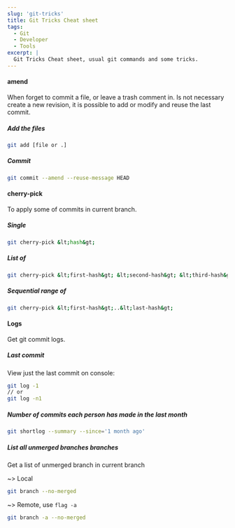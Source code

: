 ```yaml
---
slug: 'git-tricks'
title: Git Tricks Cheat sheet
tags:
  - Git
  - Developer
  - Tools
excerpt: |
  Git Tricks Cheat sheet, usual git commands and some tricks.
---
```


#### amend

When forget to commit a file, or leave a trash comment in. Is not necessary create a new revision, it is possible to add or modify and reuse the last commit.

##### Add the files

```bash
git add [file or .] 
```

##### Commit

```bash
git commit --amend --reuse-message HEAD 
```

#### cherry-pick

To apply some of commits in current branch.

##### Single

```bash
git cherry-pick &lt;hash&gt;
```

##### List of

```bash
git cherry-pick &lt;first-hash&gt; &lt;second-hash&gt; &lt;third-hash&gt;
```

##### Sequential range of

```bash
git cherry-pick &lt;first-hash&gt;..&lt;last-hash&gt;
```

#### Logs

Get git commit logs.

##### Last commit

View just the last commit on console:

```bash
git log -1
// or
git log -n1
```

##### Number of commits each person has made in the last month

```bash
git shortlog --summary --since='1 month ago'
```

##### List all unmerged branches branches

Get a list of unmerged branch in current branch

~> Local

```bash
git branch --no-merged
```

~> Remote, use ```flag -a```

```bash
git branch -a --no-merged
```
